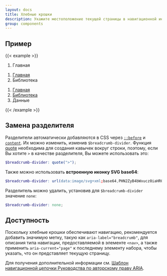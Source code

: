 ```yaml
---
layout: docs
title: Хлебные крошки
description: Укажите местоположение текущей страницы в навигационной иерархии, которая автоматически добавляет разделители через CSS.
group: components
---
```


## Пример

{{< example >}}
<nav aria-label="breadcrumb">
  <ol class="breadcrumb">
    <li class="breadcrumb-item active" aria-current="page">Главная</li>
  </ol>
</nav>

<nav aria-label="breadcrumb">
  <ol class="breadcrumb">
    <li class="breadcrumb-item"><a href="#">Главная</a></li>
    <li class="breadcrumb-item active" aria-current="page">Библиотека</li>
  </ol>
</nav>

<nav aria-label="breadcrumb">
  <ol class="breadcrumb">
    <li class="breadcrumb-item"><a href="#">Главная</a></li>
    <li class="breadcrumb-item"><a href="#">Библиотека</a></li>
    <li class="breadcrumb-item active" aria-current="page">Данные</li>
  </ol>
</nav>
{{< /example >}}

## Замена разделителя

Разделители автоматически добавляются в CSS через [`::before`](https://developer.mozilla.org/en-US/docs/Web/CSS/::before) и [`content`](https://developer.mozilla.org/en-US/docs/Web/CSS/content). Их можно изменить, изменив `$breadcrumb-divider`. Функция [quote](https://sass-lang.com/documentation/modules/string#quote) необходима для создания кавычек вокруг строки, поэтому, если Вы хотите `>` в качестве разделителя, Вы можете использовать это:

```scss
$breadcrumb-divider: quote(">");
```

Также можно использовать **встроенную иконку SVG base64**:

```scss
$breadcrumb-divider: url(data:image/svg+xml;base64,PHN2ZyB4bWxucz0iaHR0cDovL3d3dy53My5vcmcvMjAwMC9zdmciIHdpZHRoPSI4IiBoZWlnaHQ9IjgiPjxwYXRoIGQ9Ik0yLjUgMEwxIDEuNSAzLjUgNCAxIDYuNSAyLjUgOGw0LTQtNC00eiIgZmlsbD0iY3VycmVudENvbG9yIi8+PC9zdmc+);
```

Разделитель можно удалить, установив для `$breadcrumb-divider` значение `none`:

```scss
$breadcrumb-divider: none;
```

## Доступность

Поскольку хлебные крошки обеспечивают навигацию, рекомендуется добавить значимую метку, такую как `aria-label="breadcrumb"`, для описания типа навигации, предоставляемой в элементе `<nav>`, а также применить `aria-current="page"` к последнему элементу набора, чтобы указать, что он представляет текущую страницу.

Для получения дополнительной информации см. [Шаблон навигационной цепочки Руководства по авторскому праву ARIA](https://www.w3.org/WAI/ARIA/apg/patterns/breadcrumb/).

